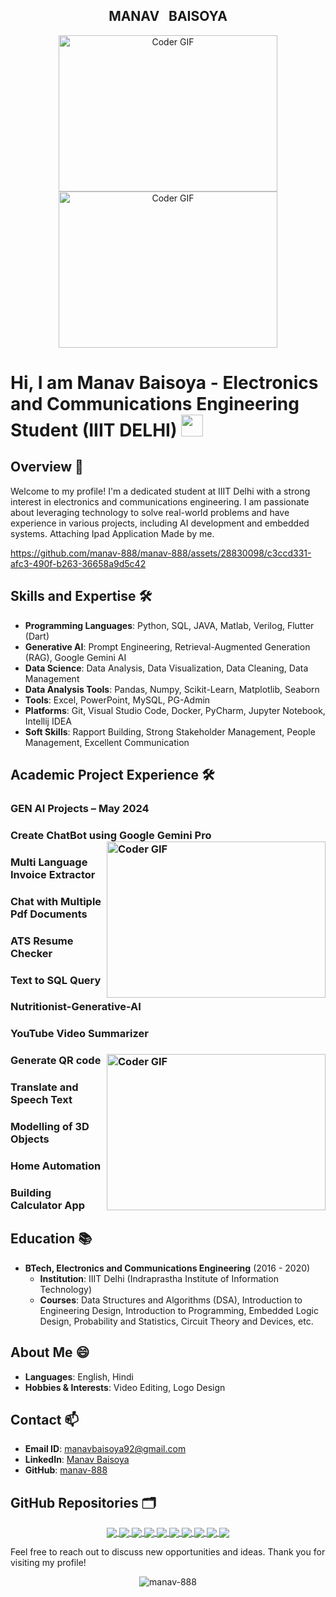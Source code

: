 <div align="center">
	<h2>MANAV &nbsp; BAISOYA</h2>
	<img alt="Coder GIF" height=250 width=350 src="https://cdn.dribbble.com/users/730703/screenshots/6581243/avento.gif" />
 	<img alt="Coder GIF" height=250 width=350 src="https://images.squarespace-cdn.com/content/v1/5769fc401b631bab1addb2ab/1541580611624-TE64QGKRJG8SWAIUS7NS/ke17ZwdGBToddI8pDm48kPoswlzjSVMM-SxOp7CV59BZw-zPPgdn4jUwVcJE1ZvWQUxwkmyExglNqGp0IvTJZamWLI2zvYWH8K3-s_4yszcp2ryTI0HqTOaaUohrI8PI6FXy8c9PWtBlqAVlUS5izpdcIXDZqDYvprRqZ29Pw0o/coding-freak.gif" />

</div>

# Hi, I am Manav Baisoya - Electronics and Communications Engineering Student   (IIIT DELHI) <img src="https://media.giphy.com/media/hvRJCLFzcasrR4ia7z/giphy.gif" width="35px"></h2>

## Overview 🔭
Welcome to my profile! I'm a dedicated student at IIIT Delhi with a strong interest in electronics and communications engineering. I am passionate about leveraging technology to solve real-world problems and have experience in various projects, including AI development and embedded systems.
Attaching Ipad Application Made by me.






https://github.com/manav-888/manav-888/assets/28830098/c3ccd331-afc3-490f-b263-36658a9d5c42




## Skills and Expertise 🛠️

- **Programming Languages**: Python, SQL, JAVA, Matlab, Verilog, Flutter (Dart)
- **Generative AI**: Prompt Engineering, Retrieval-Augmented Generation (RAG), Google Gemini AI
- **Data Science**: Data Analysis, Data Visualization, Data Cleaning, Data Management
- **Data Analysis Tools**: Pandas, Numpy, Scikit-Learn, Matplotlib, Seaborn
- **Tools**: Excel, PowerPoint, MySQL, PG-Admin
- **Platforms**: Git, Visual Studio Code, Docker, PyCharm, Jupyter Notebook, Intellij IDEA
- **Soft Skills**: Rapport Building, Strong Stakeholder Management, People Management, Excellent Communication






## Academic Project Experience 🛠️
### GEN AI Projects – May 2024    

### Create ChatBot using Google Gemini Pro <img alt="Coder GIF" align="right" height=250 width=350 src="https://raw.githubusercontent.com/TheDudeThatCode/TheDudeThatCode/master/Assets/Developer.gif" />

### Multi Language Invoice Extractor 
### Chat with Multiple Pdf Documents 
### ATS Resume Checker
### Text to SQL Query
### Nutritionist-Generative-AI  
### YouTube Video Summarizer
### Generate QR code  <img alt="Coder GIF" align="right" height="250" width="350" src="https://physicsgurukul.files.wordpress.com/2019/02/character-1.gif" />
### Translate and Speech Text 
### Modelling of 3D Objects  
### Home Automation 
### Building Calculator App  

## Education 📚
- **BTech, Electronics and Communications Engineering** (2016 - 2020)
	- **Institution**: IIIT Delhi (Indraprastha Institute of Information Technology)
	- **Courses**: Data Structures and Algorithms (DSA), Introduction to Engineering Design, Introduction to Programming, Embedded Logic Design, Probability and Statistics, Circuit Theory and Devices, etc.

## About Me 😄
- **Languages**: English, Hindi
- **Hobbies & Interests**: Video Editing, Logo Design

## Contact 📫
- **Email ID**: manavbaisoya92@gmail.com
- **LinkedIn**: [Manav Baisoya](https://www.linkedin.com/in/manav-b-94819012a/)
- **GitHub**: [manav-888](https://github.com/manav-888)

## GitHub Repositories 🗂
<div align="center">
	<a href="https://github.com/manav-888/Translate-and-speech-text">
		<img align="center" src="https://github-readme-stats.vercel.app/api/pin/?username=manav-888&repo=Translate-and-speech-text&theme=radical" />
	</a>
	<a href="https://github.com/manav-888/QR_Code_Generator">
		<img align="center" src="https://github-readme-stats.vercel.app/api/pin/?username=manav-888&repo=QR_Code_Generator&theme=radical" />
	</a>
	<a href="https://github.com/manav-888/calculator_app_by_tkinter">
		<img align="center" src="https://github-readme-stats.vercel.app/api/pin/?username=manav-888&repo=calculator_app_by_tkinter&theme=radical" />
	</a>
	<a href="https://github.com/manav-888/Yotube-video-summarizer">
		<img align="center" src="https://github-readme-stats.vercel.app/api/pin/?username=manav-888&repo=Yotube-video-summarizer&theme=radical" />
	</a>
	<a href="https://github.com/manav-888/Nutritionist-Generative-AI-">
		<img align="center" src="https://github-readme-stats.vercel.app/api/pin/?username=manav-888&repo=Nutritionist-Generative-AI-&theme=radical" />
	</a>
	<a href="https://github.com/manav-888/ATS-RESUME-CHECKER">
		<img align="center" src="https://github-readme-stats.vercel.app/api/pin/?username=manav-888&repo=ATS-RESUME-CHECKER&theme=radical" />
	</a>
	<a href="https://github.com/manav-888/Text-to-SQL-LLM-app">
		<img align="center" src="https://github-readme-stats.vercel.app/api/pin/?username=manav-888&repo=Text-to-SQL-LLM-app&theme=radical" />
	</a>
	<a href="https://github.com/manav-888/Chat-with-Multiple-PDF-Document">
		<img align="center" src="https://github-readme-stats.vercel.app/api/pin/?username=manav-888&repo=Chat-with-Multiple-PDF-Document&theme=radical" />
	</a>
	<a href="https://github.com/manav-888/MultiLanguage-Invoice-Extractor">
		<img align="center" src="https://github-readme-stats.vercel.app/api/pin/?username=manav-888&repo=MultiLanguage-Invoice-Extractor&theme=radical" />
	</a>
	<a href="https://github.com/manav-888/Image_Model">
		<img align="center" src="https://github-readme-stats.vercel.app/api/pin/?username=manav-888&repo=Image_Model&theme=radical" />
	</a>
</div>

Feel free to reach out to discuss new opportunities and ideas. Thank you for visiting my profile!

<p align="center">
	<img src="https://komarev.com/ghpvc/?username=manav-888&label=Views&color=blue&style=plastic" alt="manav-888" />
</p>
